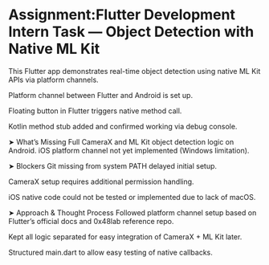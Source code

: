 # Assignment:Flutter Development Intern Task — Object Detection with Native ML Kit
This Flutter app demonstrates real-time object detection using native ML Kit APIs via platform channels.

Platform channel between Flutter and Android is set up.

Floating button in Flutter triggers native method call.

Kotlin method stub added and confirmed working via debug console.

➤ What’s Missing
Full CameraX and ML Kit object detection logic on Android.
iOS platform channel not yet implemented (Windows limitation).

➤ Blockers
Git missing from system PATH delayed initial setup.

CameraX setup requires additional permission handling.

iOS native code could not be tested or implemented due to lack of macOS.

➤ Approach & Thought Process
Followed platform channel setup based on Flutter’s official docs and 0x48lab reference repo.

Kept all logic separated for easy integration of CameraX + ML Kit later.

Structured main.dart to allow easy testing of native callbacks.
